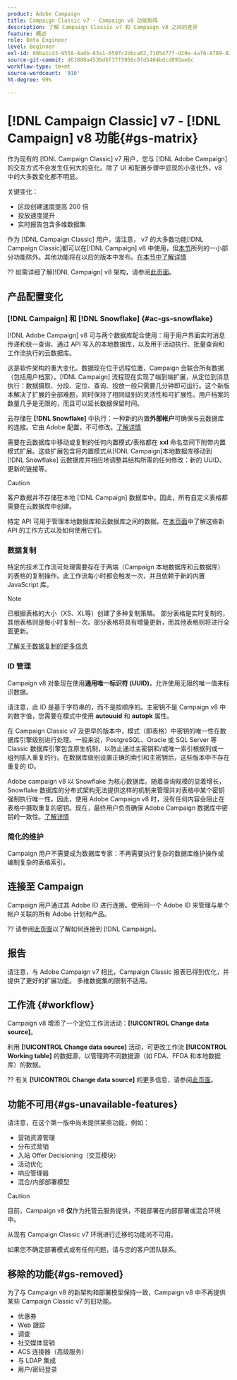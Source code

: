 ```yaml
---
product: Adobe Campaign
title: Campaign Classic v7 - Campaign v8 功能矩阵
description: 了解 Campaign Classic v7 和 Campaign v8 之间的差异
feature: 概述
role: Data Engineer
level: Beginner
exl-id: 00ba1c43-9558-4adb-83a1-6597c2bbca62,7105477f-d29e-4af8-8789-82b4459761b0
source-git-commit: d61888a4536d6f37f5956c8fd5404bdcd893ae6c
workflow-type: tm+mt
source-wordcount: '910'
ht-degree: 99%

---
```


# [!DNL Campaign Classic] v7 - [!DNL Campaign] v8 功能{#gs-matrix}

作为现有的 [!DNL Campaign Classic] v7 用户，您与 [!DNL Adobe Campaign] 的交互方式不会发生任何大的变化。除了 UI 和配置步骤中显现的小变化外，v8 中的大多数变化都不明显。

关键变化：

* 区段创建速度提高 200 倍
* 投放速度提升
* 实时报告包含多维数据集

作为 [!DNL Campaign Classic] 用户，请注意， v7 的大多数功能[!DNL Campaign Classic]都可以在[!DNL Campaign] v8 中使用，但[本节](#gs-removed)所列的一小部分功能除外。其他功能将在以后的版本中发布。[在本节中了解详情](#gs-unavailable-features)

?? 如需详细了解[!DNL Campaign] v8 架构，请参阅[此页面](../dev/architecture.md)。

## 产品配置变化

### [!DNL Campaign] 和 [!DNL Snowflake] {#ac-gs-snowflake}

[!DNL Adobe Campaign] v8 可与两个数据库配合使用：用于用户界面实时消息传递和统一查询、通过 API 写入的本地数据库，以及用于活动执行、批量查询和工作流执行的云数据库。

这是软件架构的重大变化。数据现在位于远程位置，Campaign 会联合所有数据（包括用户档案）。[!DNL Campaign] 流程现在实现了端到端扩展，从定位到消息执行：数据摄取、分段、定位、查询、投放一般只需要几分钟即可运行。这个新版本解决了扩展的全部难题，同时保持了相同级别的灵活性和可扩展性。用户档案的数量几乎是无限的，而且可以延长数据保留时间。

云存储在 **[!DNL Snowflake]** 中执行：一种新的内置&#x200B;**外部帐户**&#x200B;可确保与云数据库的连接。它由 Adobe 配置，不可修改。[了解详情](../config/external-accounts.md)

需要在云数据库中移动或复制的任何内置模式/表格都在 **xxl** 命名空间下附带内置模式扩展。这些扩展包含将内置模式从[!DNL Campaign]本地数据库移动到 [!DNL Snowflake] 云数据库并相应地调整其结构所需的任何修改：新的 UUID、更新的链接等。

>[!CAUTION]
>
> 客户数据并不存储在本地 [!DNL Campaign] 数据库中。因此，所有自定义表格都需要在云数据库中创建。


特定 API 可用于管理本地数据库和云数据库之间的数据。在[本页面](../dev/new-apis.md)中了解这些新 API 的工作方式以及如何使用它们。

### 数据复制

特定的技术工作流可处理需要存在于两端（Campaign 本地数据库和云数据库）的表格的复制操作。此工作流每小时都会触发一次，并且依赖于新的内置 JavaScript 库。

>[!NOTE]
>
> 已根据表格的大小（XS、XL等）创建了多种复制策略。
> 部分表格是实时复制的，其他表格则是每小时复制一次。部分表格将具有增量更新，而其他表格则将进行全面更新。


[了解关于数据复制的更多信息](../config/replication.md)

### ID 管理

Campaign v8 对象现在使用&#x200B;**通用唯一标识符 (UUID)**，允许使用无限的唯一值来标识数据。

请注意，此 ID 是基于字符串的，而不是按顺序的。主密钥不是 Campaign v8 中的数字值，您需要在模式中使用 **autouuid** 和 **autopk** 属性。

在 Campaign Classic v7 及更早的版本中，模式（即表格）中密钥的唯一性在数据库引擎级别进行处理。一般来说，PostgreSQL、Oracle 或 SQL Server 等 Classic 数据库引擎包含原生机制，以防止通过主密钥和/或唯一索引根据列或一组列插入重复的行。在数据库级别设置正确的索引和主密钥后，这些版本中不存在重复的 ID。

Adobe campaign v8 以 Snowflake 为核心数据库。随着查询规模的显着增长，Snowflake 数据库的分布式架构无法提供这样的机制来管理并对表格中某个密钥强制执行唯一性。因此，使用 Adobe Campaign v8 时，没有任何内容会阻止在表格中摄取重复的密钥。现在，最终用户负责确保 Adobe Campaign 数据库中密钥的一致性。[了解详情](../dev/keys.md)

### 简化的维护

Campaign 用户不需要成为数据库专家：不再需要执行复杂的数据库维护操作或编制复杂的表格索引。

## 连接至 Campaign

Campaign 用户通过其 Adobe ID 进行连接。使用同一个 Adobe ID 来管理与单个帐户关联的所有 Adobe 计划和产品。

?? 请参阅[此页面](connect.md)以了解如何连接到 [!DNL Campaign]。

## 报告

请注意，与 Adobe Campaign v7 相比，Campaign Classic 报表已得到优化，并提供了更好的扩展功能。 多维数据集的限制不适用。

## 工作流 {#workflow}

Campaign v8 增添了一个定位工作流活动：**[!UICONTROL Change data source]**。

利用 **[!UICONTROL Change data source]** 活动，可更改工作流 **[!UICONTROL Working table]** 的数据源，以管理跨不同数据源（如 FDA、FFDA 和本地数据库）的数据。

?? 有关 **[!UICONTROL Change data source]** 的更多信息，请参阅[此页面](../config/workflows.md#change-data-source-activity)。

## 功能不可用{#gs-unavailable-features}

请注意，在这个第一版中尚未提供某些功能，例如：

* 营销资源管理
* 分布式营销
* 入站 Offer Decisioning（交互模块）
* 活动优化
* 响应管理器
* 混合/内部部署模型

>[!CAUTION]
>
>目前，Campaign v8 **仅**&#x200B;作为托管云服务提供，不能部署在内部部署或混合环境中。
>
>从现有 Campaign Classic v7 环境进行迁移的功能尚不可用。
>
>如果您不确定部署模式或有任何问题，请与您的客户团队联系。

## 移除的功能{#gs-removed}

为了与 Campaign v8 的新架构和部署模型保持一致，Campaign v8 中不再提供某些 Campaign Classic v7 的旧功能。

* 优惠券
* Web 跟踪
* 调查
* 社交媒体营销
* ACS 连接器（高级服务）
* 与 LDAP 集成
* 用户/密码登录

